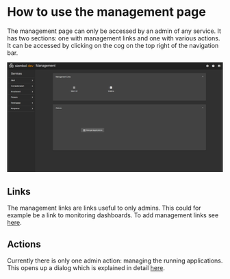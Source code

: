 # How to use the management page

The management page can only be accessed by an admin of any service. It has two sections: one with management links and one with various actions. It can be accessed by clicking on the cog on the top right of the navigation bar.

<img src="../screenshots/management_page.png" alt="drawing"/>

## Links
The management links are links useful to only admins. This could for example be a link to monitoring dashboards. To add management links see [here](./how_to_add_links_to_siembol_ui_home_page.md).

## Actions
Currently there is only one admin action: managing the running applications. This opens up a dialog which is explained in detail [here](./how_to_manage_applications.md).
